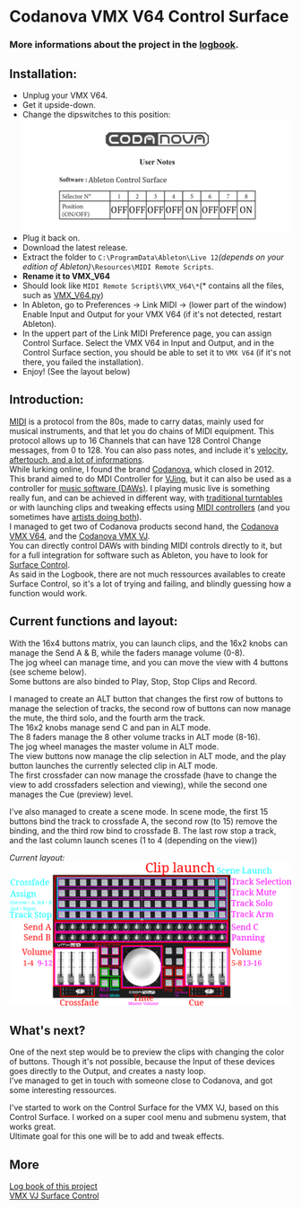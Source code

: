 # Codanova VMX V64 Control Surface

### **More informations about the project in the [logbook](https://github.com/Meb-Do-Stuff/VMX_V64/blob/main/LogBook.md).**

## Installation:
- Unplug your VMX V64.
- Get it upside-down.
- Change the dipswitches to this position:<br>
  <img src="https://github.com/Meb-Do-Stuff/Codanova-VMX-V64-Ableton-Surface-Control/blob/main/dipswitch.jpg?raw=true" height="200" alt="">
- Plug it back on.
- Download the latest release.
- Extract the folder to `C:\ProgramData\Ableton\Live 12`*(depends on your edition of Ableton)*`\Resources\MIDI Remote Scripts`.
- **Rename it to VMX_V64**
- Should look like `MIDI Remote Scripts̀\VMX_V64\*`(* contains all the files, such as [VMX_V64.py](https://github.com/Meb-Do-Stuff/VMX_V64/blob/main/VMX_V64.py))
- In Ableton, go to Preferences -> Link MIDI -> (lower part of the window) Enable Input and Output for your VMX V64 (if it's not detected, restart Ableton).
- In the uppert part of the Link MIDI Preference page, you can assign Control Surface. Select the VMX V64 in Input and Output, and in the Control Surface section, you should be able to set it to `VMX V64` (if it's not there, you failed the installation).
- Enjoy! (See the layout below)

## Introduction:

[MIDI](https://en.wikipedia.org/wiki/MIDI) is a protocol from the 80s, made to carry datas, mainly used for musical instruments, and that let you do chains of MIDI equipment. This protocol allows up to 16 Channels that can have 128 Control Change messages, from 0 to 128. You can also pass notes, and include it's [velocity, aftertouch, and a lot of informations](https://en.wikipedia.org/wiki/Keyboard_expression).<br>
While lurking online, I found the brand [Codanova](http://codanova.over-blog.com/), which closed in 2012. This brand aimed to do MDI Controller for [VJing](https://en.wikipedia.org/wiki/VJing), but it can also be used as a controller for [music software (DAWs)](https://en.wikipedia.org/wiki/Digital_audio_workstation). I playing music live is something really fun, and can be achieved in different way, with [traditional turntables](https://www.youtube.com/watch?v=hoyCaeT_tuo) or with launching clips and tweaking effects using [MIDI controllers](https://www.youtube.com/watch?v=mRfwdJx0NDE) (and you sometimes have [artists doing both](https://www.youtube.com/watch?v=KHQDGohpBsQ)).<br>
I managed to get two of Codanova products second hand, the [Codanova VMX V64](http://codanova.over-blog.com/article-codanova-vmx-v64-available-83628397.html), and the [Codanova VMX VJ](http://codanova.over-blog.com/article-32478755.html).<br>
You can directly control DAWs with binding MIDI controls directly to it, but for a full integration for software such as Ableton, you have to look for [Surface Control](https://help.ableton.com/hc/en-us/articles/209774285-Using-Control-Surfaces).<br>
As said in the Logbook, there are not much ressources availables to create Surface Control, so it's a lot of trying and failing, and blindly guessing how a function would work.

## Current functions and layout:

With the 16x4 buttons matrix, you can launch clips, and the 16x2 knobs can manage the Send A & B, while the faders manage volume (0-8).<br>
The jog wheel can manage time, and you can move the view with 4 buttons (see scheme below).<br>
Some buttons are also binded to Play, Stop, Stop Clips and Record.<br>

I managed to create an ALT button that changes the first row of buttons to manage the selection of tracks, the second row of buttons can now manage the mute, the third solo, and the fourth arm the track.<br>
The 16x2 knobs manage send C and pan in ALT mode.<br>
The 8 faders manage the 8 other volume tracks in ALT mode (8-16).<br>
The jog wheel manages the master volume in ALT mode.<br>
The view buttons now manage the clip selection in ALT mode, and the play button launches the currently selected clip in ALT mode.<br>
The first crossfader can now manage the crossfade (have to change the view to add crossfaders selection and viewing), while the second one manages the Cue (preview) level.<br>

I've also managed to create a scene mode.
In scene mode, the first 15 buttons bind the track to crossfade A, the second row (to 15) remove the binding, and the third row bind to crossfade B. The last row stop a track, and the last column launch scenes (1 to 4 (depending on the view))<br>

*Current layout:*
![vmx_v64.png](vmx_v64.png)

## What's next?
One of the next step would be to preview the clips with changing the color of buttons. Though it's not possible, because the Input of these devices goes directly to the Output, and creates a nasty loop.<br>
I've managed to get in touch with someone close to Codanova, and got some interesting ressources.<br>

I've started to work on the Control Surface for the VMX VJ, based on this Control Surface. I worked on a super cool menu and submenu system, that works great.<br>
Ultimate goal for this one will be to add and tweak effects.

## More
[Log book of this project](LogBook.md)<br>
[VMX VJ Surface Control](https://github.com/Meb-Do-Stuff/VMX_VJ)
